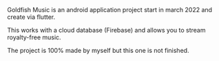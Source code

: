 Goldfish Music is an android application project start in march 2022 and create via flutter.

This works with a cloud database (Firebase) and allows you to stream royalty-free music.


The project is 100% made by myself but this one is not finished.
